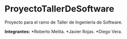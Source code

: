 # ProyectoTallerDeSoftware
Proyecto para el ramo de Taller de Ingeniería de Software.

**Integrantes:**
*Roberto Melita.
*Javier Rojas.
*Diego Vera.
